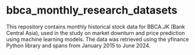 # bbca_monthly_research_datasets
This repository contains monthly historical stock data for BBCA.JK (Bank Central Asia), used in the study on market downturn and price prediction using machine learning models. The data was retrieved using the yfinance Python library and spans from January 2015 to June 2024.
